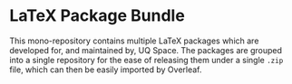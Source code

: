 # LaTeX Package Bundle

This mono-repository contains multiple LaTeX packages which are developed for,
and maintained by, UQ Space. The packages are grouped into a single repository
for the ease of releasing them under a single `.zip` file, which can then be
easily imported by Overleaf.